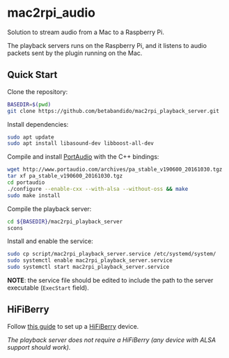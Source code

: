 # mac2rpi_audio
Solution to stream audio from a Mac to a Raspberry Pi.

The playback servers runs on the Raspberry Pi, and it listens to audio packets sent by the plugin running on the Mac.

## Quick Start

Clone the repository:

```bash
BASEDIR=$(pwd)
git clone https://github.com/betabandido/mac2rpi_playback_server.git
```

Install dependencies:

```bash
sudo apt update
sudo apt install libasound-dev libboost-all-dev
```

Compile and install [PortAudio](http://www.portaudio.com) with the C++ bindings:

```bash
wget http://www.portaudio.com/archives/pa_stable_v190600_20161030.tgz
tar xf pa_stable_v190600_20161030.tgz
cd portaudio
./configure --enable-cxx --with-alsa --without-oss && make
sudo make install
```

Compile the playback server:

```bash
cd ${BASEDIR}/mac2rpi_playback_server
scons
```

Install and enable the service:

```bash
sudo cp script/mac2rpi_playback_server.service /etc/systemd/system/
sudo systemctl enable mac2rpi_playback_server.service
sudo systemctl start mac2rpi_playback_server.service
```

**NOTE**: the service file should be edited to include the path to the server executable (`ExecStart` field).

## HiFiBerry

Follow [this guide](https://www.hifiberry.com/build/documentation/configuring-linux-3-18-x/) to set up a [HiFiBerry](https://www.hifiberry.com/products/) device.

*The playback server does not require a HiFiBerry (any device with ALSA support should work).*
